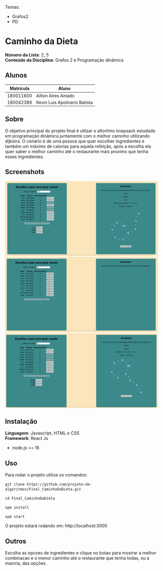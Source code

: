 Temas:

- Grafos2
- PD

# Caminho da Dieta

**Número da Lista**: 2, 5<br>
**Conteúdo da Disciplina**: Grafos 2 e Programação dinâmica<br>

## Alunos

| Matrícula | Aluno                         |
| --------- | ----------------------------- |
| 180011600 | Ailton Aires Amado            |
| 180042386 | Kevin Luis Apolinario Batista |

## Sobre

O objetivo principal do projeto final é utlizar o altoritmo knapsack estudado em programação dinâmica juntamente com o melhor caminho utilizando dijkstra. O cenário é de uma pessoa que quer escolher ingredientes e também um máximo de calorias para aquela refeição, após a escolha ela quer saber o melhor caminho até o restaurante mais proximo que tenha esses ingredientes.

## Screenshots

<img src="./SS/tf-1.png" alt="1">
<img src="./SS/tf-2.png" alt="2">
<img src="./SS/tf-3.png" alt="3">

## Instalação

**Linguagem**: Javascript, HTML e CSS<br>
**Framework**: React Js<br>

- node.js >= 16

## Uso

Para rodar o projeto utilize os comandos:

```
git clone https://github.com/projeto-de-algoritmos/Final_CaminhoDaDieta.git
```

```
cd Final_CaminhoDaDieta
```

```
npm install
```

```
npm start
```

O projeto estará rodando em: http://localhost:3000

## Outros

Escolha as opcoes de ingredientes e clique no botao para mostrar a melhor combinacao e o menor caminho até o restaurante que tenha todas, ou a maioria, das opções.
